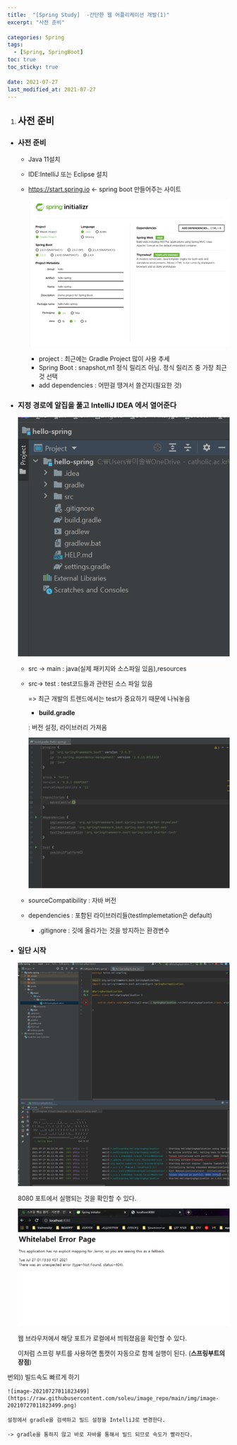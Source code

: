 ```yaml
---
title:  "[Spring Study]  -간단한 웹 어플리케이션 개발(1)"
excerpt: "사전 준비"

categories: Spring
tags:
  - [Spring, SpringBoot]
toc: true
toc_sticky: true
 
date: 2021-07-27
last_modified_at: 2021-07-27
---
```


1. ## 사전 준비
- ### 사전 준비
   - Java 11설치

   - IDE:IntelliJ 또는 Eclipse 설치

   - https://start.spring.io <- spring boot 만들어주는 사이트

     ![image-20210727005538643](https://raw.githubusercontent.com/soleu/image_repo/main/img/image-20210727005538643.png)

     * project : 최근에는 Gradle Project 많이 사용 추세
     * Spring Boot : snapshot,m1 정식 릴리즈 아님. 정식 릴리즈 중 가장 최근 것 선택
     * add dependencies : 어떤걸 땡겨서 쓸건지(필요한 것)

- ### 지정 경로에 알집을 풀고 IntelliJ IDEA 에서 열어준다

   ![image-20210727010008101](https://raw.githubusercontent.com/soleu/image_repo/main/img/image-20210727010008101.png)

   * src -> main : java(실제 패키지와 소스파일 있음),resources

   * src-> test : test코드들과 관련된 소스 파일 있음

     => 최근 개발의 트렌드에서는 test가 중요하기 때문에 나눠놓음

     * **build.gradle**

     : 버전 설정, 라이브러리 가져옴

     ![image-20210727010329255](https://raw.githubusercontent.com/soleu/image_repo/main/img/image-20210727010329255.png)

   * sourceCompatibility : 자바 버전

   * dependencies : 포함된 라이브러리들(testImplemetation은 default)

     * .gitignore : 깃에 올라가는 것을 방지하는 환경변수

- ### 일단 시작


   ![image-20210727011317819](https://raw.githubusercontent.com/soleu/image_repo/main/img/image-20210727011317819.png)

    8080 포트에서 실행되는 것을 확인할 수 있다.

    ![image-20210727011403093](https://raw.githubusercontent.com/soleu/image_repo/main/img/image-20210727011403093.png)

    웹 브라우저에서 해당 포트가 로컬에서 띄워졌음을 확인할 수 있다.

    이처럼 스프링 부트를 사용하면 톰캣이 자동으로 함께 실행이 된다. (**스프링부트의 장점**)



번외)) 빌드속도 빠르게 하기

    ![image-20210727011823499](https://raw.githubusercontent.com/soleu/image_repo/main/img/image-20210727011823499.png)

    설정에서 gradle을 검색하고 빌드 설정을 IntelliJ로 변경한다.

    -> gradle을 통하지 않고 바로 자바를 통해서 빌드 되므로 속도가 빨라진다.
